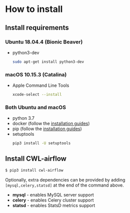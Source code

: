 # How to install

## Install requirements

### Ubuntu 18.04.4 (Bionic Beaver)

- python3-dev
  ```bash
  sudo apt-get install python3-dev
  ```

### macOS 10.15.3 (Catalina)

- Apple Command Line Tools
  ```bash
  xcode-select --install
  ```

### Both Ubuntu and macOS
- python 3.7
- docker (follow the [installation guides](https://docs.docker.com/engine/install/))
- pip (follow the [installation guides](https://pip.pypa.io/en/stable/installing/))
- setuptools
  ```bash
  pip3 install -U setuptools
  ```

## Install CWL-airflow

```sh
$ pip3 install cwl-airflow
```
Optionally, extra dependencies can be provided by adding `[mysql,celery,statsd]` at the end of the command above.
- **mysql** - enables MySQL server support
- **celery** - enables Celery cluster support
- **statsd** - enables StatsD metrics support
